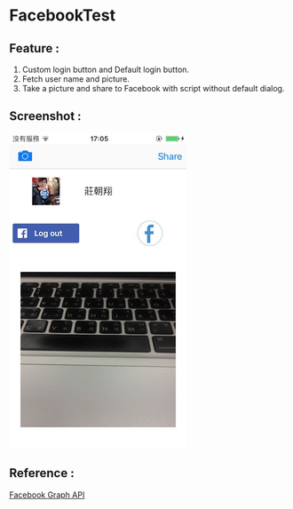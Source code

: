# FacebookTest

Feature :
------------
1. Custom login button and Default login button.
2. Fetch user name and picture.
3. Take a picture and share to Facebook with script without default dialog.

Screenshot :
------------

![Xcode indent settings](Screenshot/Facebook1.jpg)

Reference :
------------
[Facebook Graph API](https://developers.facebook.com/docs/graph-api)
